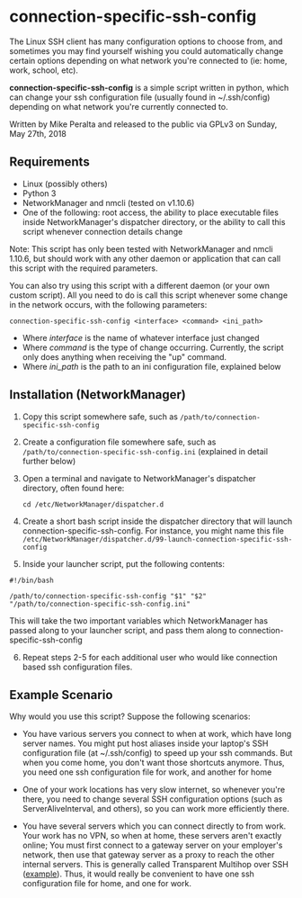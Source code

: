 # connection-specific-ssh-config

The Linux SSH client has many configuration options to choose from, and sometimes you may find yourself wishing you could automatically change certain options depending on what network you're connected to (ie: home, work, school, etc).

**connection-specific-ssh-config** is a simple script written in python, which can change your ssh configuration file (usually found in ~/.ssh/config) depending on what network you're currently connected to.

Written by Mike Peralta and released to the public via GPLv3 on Sunday, May 27th, 2018

## Requirements
* Linux (possibly others)
* Python 3
* NetworkManager and nmcli (tested on v1.10.6)
* One of the following: root access, the ability to place executable files inside NetworkManager's dispatcher directory, or the ability to call this script whenever connection details change

Note: This script has only been tested with NetworkManager and nmcli 1.10.6, but should work with any other daemon or application that can call this script with the required parameters.

You can also try using this script with a different daemon (or your own custom script). All you need to do is call this script whenever some change in the network occurs, with the following parameters:

```connection-specific-ssh-config <interface> <command> <ini_path>```

* Where *interface* is the name of whatever interface just changed
* Where *command* is the type of change occurring. Currently, the script only does anything when receiving the "up" command.
* Where *ini_path* is the path to an ini configuration file, explained below

## Installation (NetworkManager)
1. Copy this script somewhere safe, such as ```/path/to/connection-specific-ssh-config```
2. Create a configuration file somewhere safe, such as ```/path/to/connection-specific-ssh-config.ini``` (explained in detail further below)
3. Open a terminal and navigate to NetworkManager's dispatcher directory, often found here:

   ```cd /etc/NetworkManager/dispatcher.d```
4. Create a short bash script inside the dispatcher directory that will launch connection-specific-ssh-config. For instance, you might name this file ```/etc/NetworkManager/dispatcher.d/99-launch-connection-specific-ssh-config```
5. Inside your launcher script, put the following contents:
  ```
  #!/bin/bash
  
  /path/to/connection-specific-ssh-config "$1" "$2" "/path/to/connection-specific-ssh-config.ini"
  ```
  This will take the two important variables which NetworkManager has passed along to your launcher script, and pass them along to connection-specific-ssh-config

6. Repeat steps  2-5 for each additional user who would like connection based ssh configuration files.

## Example Scenario

Why would you use this script? Suppose the following scenarios:

* You have various servers you connect to when at work, which have long server names. You might put host aliases inside your laptop's SSH configuration file (at ~/.ssh/config) to speed up your ssh commands. But when you come home, you don't want those shortcuts anymore. Thus, you need one ssh configuration file for work, and another for home

* One of your work locations has very slow internet, so whenever you're there, you need to change several SSH configuration options (such as ServerAliveInterval, and others), so you can work more efficiently there.

* You have several servers which you can connect directly to from work. Your work has no VPN, so when at home, these servers aren't exactly online; You must first connect to a gateway server on your employer's network, then use that gateway server as a proxy to reach the other internal servers. This is generally called Transparent Multihop over SSH ([example](http://sshmenu.sourceforge.net/articles/transparent-mulithop.html)). Thus, it would really be convenient to have one ssh configuration file for home, and one for work.


